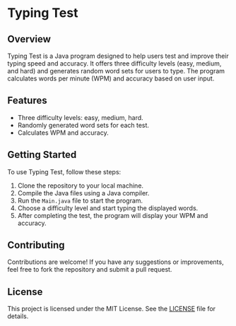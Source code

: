# Typing Test

## Overview

Typing Test is a Java program designed to help users test and improve their typing speed and accuracy. It offers three difficulty levels (easy, medium, and hard) and generates random word sets for users to type. The program calculates words per minute (WPM) and accuracy based on user input.

## Features

- Three difficulty levels: easy, medium, hard.
- Randomly generated word sets for each test.
- Calculates WPM and accuracy.

## Getting Started

To use Typing Test, follow these steps:

1. Clone the repository to your local machine.
2. Compile the Java files using a Java compiler.
3. Run the `Main.java` file to start the program.
4. Choose a difficulty level and start typing the displayed words.
5. After completing the test, the program will display your WPM and accuracy.

## Contributing

Contributions are welcome! If you have any suggestions or improvements, feel free to fork the repository and submit a pull request.

## License

This project is licensed under the MIT License. See the [LICENSE](LICENSE) file for details.
